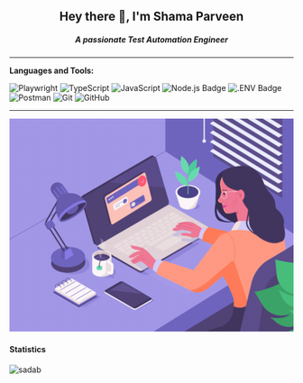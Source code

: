 <!--
**shamapar/shamapar** is a ✨ _special_ ✨ repository because its `README.md` (this file) appears on your GitHub profile.

Here are some ideas to get you started:

- 🔭 I’m currently working on ...
- 🌱 I’m currently learning ...
- 👯 I’m looking to collaborate on ...
- 🤔 I’m looking for help with ...
- 💬 Ask me about ...
- 📫 How to reach me: ...
- 😄 Pronouns: ...
- ⚡ Fun fact: ...
-->


<h2 align="center">Hey there 👋, I'm Shama Parveen</h2>
<h5 align="center">A passionate Test Automation Engineer</h5>

---
**Languages and Tools:**

![Playwright](https://img.shields.io/badge/🎭-Playwright-393?&style=for-the-badge&logo=Playwright&logoColor=fff)
![TypeScript](https://img.shields.io/badge/-TypeScript-%233178C6?&style=for-the-badge&logo=Typescript&logoColor=black)
![JavaScript](https://img.shields.io/badge/-JavaScript-f0db4f?&style=for-the-badge&logo=JavaScript&logoColor=black)
![Node.js Badge](https://img.shields.io/badge/Node.js-393?logo=nodedotjs&logoColor=fff&style=for-the-badge)
![.ENV Badge](https://img.shields.io/badge/.ENV-ECD53F?logo=dotenv&logoColor=000&style=for-the-badge)
![Postman](https://img.shields.io/badge/-Postman-%23FF6C37?&style=for-the-badge&logo=Postman&logoColor=white)
![Git](https://img.shields.io/badge/git%20-%23F05032.svg?&style=for-the-badge&logo=git&logoColor=white)
![GitHub](https://img.shields.io/badge/-GitHub-%23181717?&style=for-the-badge&logo=GitHub&logoColor=white)

---

<img src="https://github.com/shamapar/shamapar/blob/main/images/coder_girl_02.gif" alt="Coder GIF">
<!-- <img align="right" width="500" height="500" src="https://github.com/shamapar/shamapar/blob/main/images/coder_girl_02.gif" alt="Coder GIF"> -->

####  Statistics

<p align="left"> 
    <img src="https://github-readme-stats.vercel.app/api?username=shamapar&count_private=true&show_icons=true&theme=tokyonight" alt="sadab" width="420"/> 
</p>
